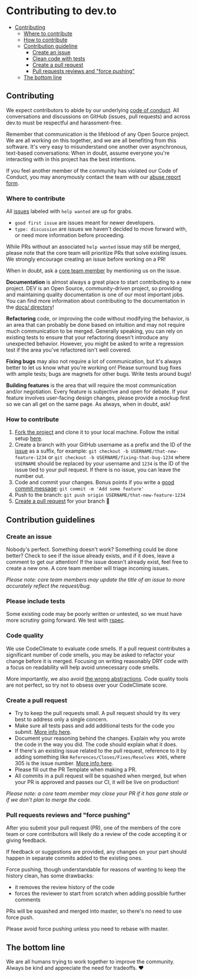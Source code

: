 # Contributing to dev.to

- [Contributing](#contributing)
  - [Where to contribute](#where-to-contribute)
  - [How to contribute](#how-to-contribute)
  - [Contribution guideline](#contribution-guideline)
    - [Create an issue](#create-an-issue)
    - [Clean code with tests](#clean-code-with-tests)
    - [Create a pull request](#create-a-pull-request)
    - [Pull requests reviews and "force pushing"](#pull-requests-reviews-and-force-pushing)
  - [The bottom line](#the-bottom-line)

## Contributing

We expect contributors to abide by our underlying
[code of conduct](https://dev.to/code-of-conduct). All conversations and
discussions on GitHub (issues, pull requests) and across dev.to must be
respectful and harassment-free.

Remember that communication is the lifeblood of any Open Source project. We are
all working on this together, and we are all benefiting from this software. It's
very easy to misunderstand one another over asynchronous, text-based
conversations: When in doubt, assume everyone you're interacting with in this
project has the best intentions.

If you feel another member of the community has violated our Code of Conduct,
you may anonymously contact the team with our
[abuse report form](https://dev.to/report-abuse).

### Where to contribute

All [issues](https://github.com/thepracticaldev/dev.to/issues) labeled with
`help wanted` are up for grabs.

- `good first issue` are issues meant for newer developers.
- `type: discussion` are issues we haven't decided to move forward with, or need
  more information before proceeding.

While PRs without an associated `help wanted` issue may still be merged, please
note that the core team will prioritize PRs that solve existing issues. We
strongly encourage creating an issue before working on a PR!

When in doubt, ask a
[core team member](https://github.com/thepracticaldev/dev.to/#core-team) by
mentioning us on the issue.

**Documentation** is almost always a great place to start contributing to a new
project. DEV is an Open Source, community-driven project, so providing and
maintaining quality documentation is one of our most important jobs. You can
find more information about contributing to the documentation in the
[docs/ directory](https://github.com/thepracticaldev/dev.to/blob/master/docs/contributing.md)!

**Refactoring** code, or improving the code without modifying the behavior, is
an area that can probably be done based on intuition and may not require much
communication to be merged. Generally speaking, you can rely on existing tests
to ensure that your refactoring doesn't introduce any unexpected behavior.
However, you might be asked to write a regression test if the area you've
refactored isn't well covered.

**Fixing bugs** may also not require a lot of communication, but it's always
better to let us know what you're working on! Please surround bug fixes with
ample tests; bugs are magnets for other bugs. Write tests around bugs!

**Building features** is the area that will require the most communication
and/or negotiation. Every feature is subjective and open for debate. If your
feature involves user-facing design changes, please provide a mockup first so we
can all get on the same page. As always, when in doubt, ask!

### How to contribute

1. [Fork the project](https://docs.dev.to/getting-started/forking/) and clone it
   to your local machine. Follow the initial setup
   [here](https://docs.dev.to/installation/).
2. Create a branch with your GitHub username as a prefix and the ID of the
   [issue](https://github.com/thepracticaldev/dev.to/issues) as a suffix, for
   example: `git checkout -b USERNAME/that-new-feature-1234` or
   `git checkout -b USERNAME/fixing-that-bug-1234` where `USERNAME` should be
   replaced by your username and `1234` is the ID of the issue tied to your pull
   request. If there is no issue, you can leave the number out.
3. Code and commit your changes. Bonus points if you write a
   [good commit message](https://chris.beams.io/posts/git-commit/):
   `git commit -m 'Add some feature'`
4. Push to the branch: `git push origin USERNAME/that-new-feature-1234`
5. [Create a pull request](https://docs.dev.to/getting-started/pull-request/)
   for your branch 🎉

## Contribution guidelines

### Create an issue

Nobody's perfect. Something doesn't work? Something could be done better? Check
to see if the issue already exists, and if it does, leave a comment to get our
attention! If the issue doesn't already exist, feel free to create a new one. A
core team member will triage incoming issues.

_Please note: core team members may update the title of an issue to more
accurately reflect the request/bug._

### Please include tests

Some existing code may be poorly written or untested, so we must have more
scrutiny going forward. We test with [rspec](http://rspec.info/).

### Code quality

We use CodeClimate to evaluate code smells. If a pull request contributes a
significant number of code smells, you may be asked to refactor your change
before it is merged. Focusing on writing reasonably DRY code with a focus on
readability will help avoid unnecessary code smells.

More importantly, we also avoid
[the wrong abstractions](https://www.sandimetz.com/blog/2016/1/20/the-wrong-abstraction).
Code quality tools are not perfect, so try not to obsess over your CodeClimate
score.

### Create a pull request

- Try to keep the pull requests small. A pull request should try its very best
  to address only a single concern.
- Make sure all tests pass and add additional tests for the code you submit.
  [More info here](https://docs.dev.to/tests/).
- Document your reasoning behind the changes. Explain why you wrote the code in
  the way you did. The code should explain what it does.
- If there's an existing issue related to the pull request, reference to it by
  adding something like `References/Closes/Fixes/Resolves #305`, where 305 is
  the issue number.
  [More info here](https://github.com/blog/1506-closing-issues-via-pull-requests).
- Please fill out the PR Template when making a PR.
- All commits in a pull request will be squashed when merged, but when your PR
  is approved and passes our CI, it will be live on production!

_Please note: a core team member may close your PR if it has gone stale or if we
don't plan to merge the code._

### Pull requests reviews and "force pushing"

After you submit your pull request (PR), one of the members of the core team or
core contributors will likely do a review of the code accepting it or giving
feedback.

If feedback or suggestions are provided, any changes on your part should happen
in separate commits added to the existing ones.

Force pushing, though understandable for reasons of wanting to keep the history
clean, has some drawbacks:

- it removes the review history of the code
- forces the reviewer to start from scratch when adding possible further
  comments

PRs will be squashed and merged into master, so there's no need to use force
push.

Please avoid force pushing unless you need to rebase with master.

## The bottom line

We are all humans trying to work together to improve the community. Always be
kind and appreciate the need for tradeoffs. ❤️
